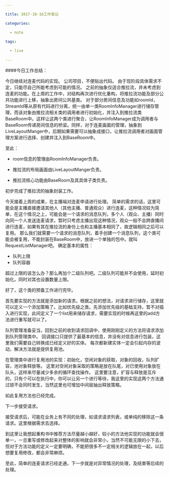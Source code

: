 ```yaml
---

title: 2017-10-16工作笔记

categories:

  - note
  
tags:

  - live
  
---
```


####今日工作总结：

今日继续对连麦代码的实现。
公司项目，不便贴出代码。
由于现阶段具体需求不定，只能尽自己所能考虑到可能的情况。
之前的抽象仅适合推拉流，并未考虑到连麦的功能。在上周的工作中，对结构再次进行优化重构，将推拉流功能及部分公共功能进行上移，抽象出房间公共基类。
对于部分房间信息及功能如roomId，StreamId等从原有代码进行分离，统一由单一类RoomInfoManager进行储存管理，而该对象由推拉流相关类的调用者进行初始化，并注入到推拉流类BaseRoom中。这样让这两个类进行聚合，让RoomInfoManager成为调用者与BaseRoom传递房间信息的桥梁。同样，对于连麦画面的管理，抽象到LiveLayoutManger中，后期如果需要可以抽象成接口，让推拉流调用者对画面管理方案进行选择、创建并注入到BaseRoom中。

至此：

- room信息的管理由RoomInfoManager负责。

- 推拉流的布局画面由LiveLayoutManger负责。

- 推拉流核心功能由BaseRoom及其具体子类负责。

初步完成了推拉流的抽象封装工作。

今天接着上周的成果，在主播端对连麦申请进行处理。
简单的需求的话，这里可能会是主播直接邀请其他人（其他主播、普通观众）进行连麦，这种情况较为简单，在这个情况之上，可能会是一个请求的消息队列，多个人（观众、主播）同时向同一个人发送连麦请求，暂时只考虑主播出现这种情况，观众一般不会跨直播间进行连麦，如果有其在推拉流的身份上也和主播基本相同了，故逻辑相同之后可以复用。
那么我们就需要一个请求的消息队列，着手创建一个消息队列，这个类可能会被复用，不能封装在BaseRoom中，放进一个单独的包中。就叫RequestListManager吧。
确定基本的属性：
- 队列上限
- 队列容器

超过上限的该怎么办？那么再加个二级队列吧。二级队列可能并不会使用，延时初始化。同时对其也设置数量上限。

好了，这个类的预备工作进行完毕。

首先要实现的方法就是添加新的请求。根据之前的想法，对请求进行储存，这里就可以定义一个添加策略了。比如优先级之类。先添加优先级的基础支持，暂不对插入进行实现，此间定义了一个list用来储存请求，需要实现的时候再这里的add方法进行重写就可以了。

队列管理准备妥当，回到之前的收到请求回调中，使用刚刚定义的方法将请求添加到队列管理类中。
回调接口只提供了最基本的信息，并没有对信息进行包装，这里我们需要自己转换成已经定义好的实体。
每次都新建实体一定会引起内存的波动，解决方法就是提供复用池。

在管理类中进行复用池的实现：初始化，空闲对象的获取，对象的回收，队列扩容，池对象释放等。
这里对空闲对象采取的策略是放在队尾，对已使用对象放在队头，这样来尽量减少多余的循环查找操作。
这里要注意，扩容与释放是互斥的，只有个可以在执行中，你可以让另一个进行等待，我这里的实现这两个方法通过锁不会同时发生，当然这里也可增加中间层抽出释放策略。

如此复用方法也已经完成。

下一步接受请求。

接受请求后，可能在业务上有不同的处理，如请求请求列表，或单纯的移除这一条请求。这里根据需求去选择。

到这里让我想起重构书中推荐方法尽量越小越好，较小的方法他实现的功能就会很单一，一旦重写或修改起来对整体的影响就会非常小，当然不可能无限的小下去，但对于方法功能的定义一定要明确，不能把很多不一定相关的逻辑放在一起，以后想要复用修改，都会非常麻烦。

至此，简单的连麦请求已经走通，下一步就是对异常情况的处理，及结束等后续的处理。